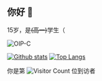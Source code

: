 ## 你好 👋

15岁，是<s>(高一)</s>学生（


![OIP-C](https://github.com/user-attachments/assets/5d1ad698-1e12-43ec-8b08-13b96a8f9798)


[![Github stats](https://github-readme-stats.vercel.app/api?username=xrlzu&show_icons=true&include_all_commits=true)](https://github.com/xrlzu/github-readme-stats)
[![Top Langs](https://github-readme-stats.vercel.app/api/top-langs/?username=xrlzu&layout=compact)](https://github.com/xrlzu/github-readme-stats)

你是第 ![Visitor Count](https://profile-counter.glitch.me/xrlzu/count.svg) 位到访者




